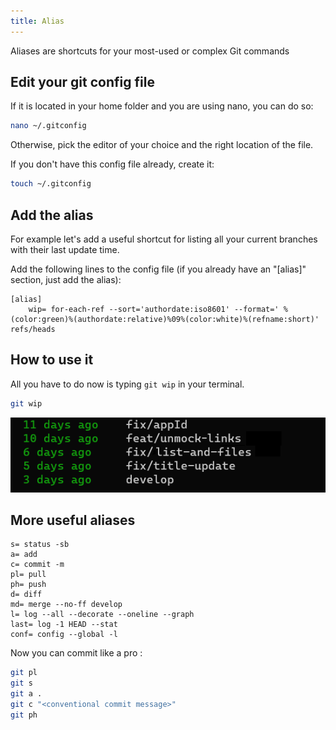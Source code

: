 ```yaml
---
title: Alias
---
```


Aliases are shortcuts for your most-used or complex Git commands

## Edit your git config file

If it is located in your home folder and you are using nano, you can do so:

```bash
nano ~/.gitconfig
```

Otherwise, pick the editor of your choice and the right location of the file.

If you don't have this config file already, create it:

```bash
touch ~/.gitconfig
```

## Add the alias

For example let's add a useful shortcut for listing all your current branches with their last update time.

Add the following lines to the config file (if you already have an "[alias]" section, just add the alias):

```vim
[alias]
    wip= for-each-ref --sort='authordate:iso8601' --format=' %(color:green)%(authordate:relative)%09%(color:white)%(refname:short)' refs/heads
```

## How to use it

All you have to do now is typing `git wip` in your terminal.

```bash
git wip
```

![gitwip](../img/gitwip.png "git wip example screenshot")


## More useful aliases

```
s= status -sb
a= add
c= commit -m
pl= pull
ph= push
d= diff
md= merge --no-ff develop
l= log --all --decorate --oneline --graph
last= log -1 HEAD --stat
conf= config --global -l
```

Now you can commit like a pro : 

```bash
git pl
git s
git a .
git c "<conventional commit message>"
git ph
```
